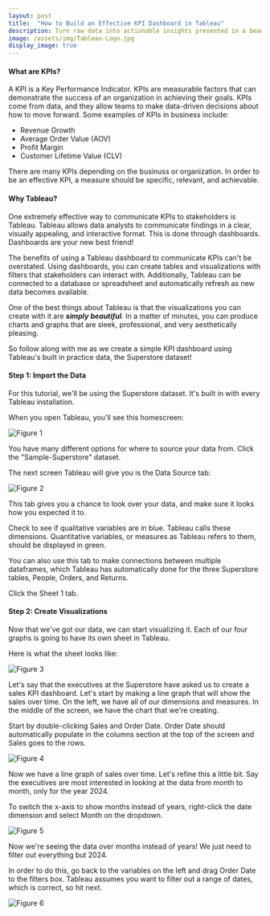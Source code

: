 ```yaml
---
layout: post
title:  "How to Build an Effective KPI Dashboard in Tableau"
description: Turn raw data into actionable insights presented in a beautifully formatted dashboard for stakeholders to interact with.
image: /assets/img/Tableau-Logo.jpg
display_image: true
---
```


#### What are KPIs?

A KPI is a Key Performance Indicator. KPIs are measurable factors that can demonstrate the success of an organization in achieving their goals. KPIs come from data, and they allow teams to make data-driven decisions about how to move forward. Some examples of KPIs in business include:

- Revenue Growth
- Average Order Value (AOV)
- Profit Margin
- Customer Lifetime Value (CLV)

There are many KPIs depending on the businuss or organization. In order to be an effective KPI, a measure should be specific, relevant, and achievable.

#### Why Tableau?

One extremely effective way to communicate KPIs to stakeholders is Tableau. Tableau allows data analysts to communicate findings in a clear, visually appealing, and interactive format. This is done through dashboards. Dashboards are your new best friend!

The benefits of using a Tableau dashboard to communicate KPIs can't be overstated. Using dashboards, you can create tables and visualizations with filters that stakeholders can interact with. Additionally, Tableau can be connected to a database or spreadsheet and automatically refresh as new data becomes available.

One of the best things about Tableau is that the visualizations you can create with it are ***simply beautiful***. In a matter of minutes, you can produce charts and graphs that are sleek, professional, and very aesthetically pleasing.

So follow along with me as we create a simple KPI dashboard using Tableau's built in practice data, the Superstore dataset!

#### Step 1: Import the Data

For this tutorial, we'll be using the Superstore dataset. It's built in with every Tableau installation.

When you open Tableau, you'll see this homescreen:

![Figure 1](https://sofiadscribner.github.io/insights-unlocked-blog/assets/img/tab-1.png)

You have many different options for where to source your data from. Click the "Sample-Superstore" dataset.

The next screen Tableau will give you is the Data Source tab:

![Figure 2](https://sofiadscribner.github.io/insights-unlocked-blog/assets/img/tab-2.png)

This tab gives you a chance to look over your data, and make sure it looks how you expected it to. 

Check to see if qualitative variables are in blue. Tableau calls these dimensions. Quantitative variables, or measures as Tableau refers to them, should be displayed in green.

You can also use this tab to make connections between multiple dataframes, which Tableau has automatically done for the three Superstore tables, People, Orders, and Returns.

Click the Sheet 1 tab.

#### Step 2: Create Visualizations

Now that we've got our data, we can start visualizing it. Each of our four graphs is going to have its own sheet in Tableau.

Here is what the sheet looks like:

![Figure 3](https://sofiadscribner.github.io/insights-unlocked-blog/assets/img/tab-3.png)

Let's say that the executives at the Superstore have asked us to create a sales KPI dashboard. Let's start by making a line graph that will show the sales over time. On the left, we have all of our dimensions and measures. In the middle of the screen, we have the chart that we're creating.

Start by double-clicking Sales and Order Date. Order Date should automatically populate in the columns section at the top of the screen and Sales goes to the rows.

![Figure 4](https://sofiadscribner.github.io/insights-unlocked-blog/assets/img/tab-4.png)

Now we have a line graph of sales over time. Let's refine this a little bit. Say the executives are most interested in looking at the data from month to month, only for the year 2024.

To switch the x-axis to show months instead of years, right-click the date dimension and select Month on the dropdown.

![Figure 5](https://sofiadscribner.github.io/insights-unlocked-blog/assets/img/tab-5.png)

Now we're seeing the data over months instead of years! We just need to filter out everything but 2024.

In order to do this, go back to the variables on the left and drag Order Date to the filters box. Tableau assumes you want to filter out a range of dates, which is correct, so hit next.

![Figure 6](https://sofiadscribner.github.io/insights-unlocked-blog/assets/img/tab-6.png)

